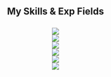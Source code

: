 <h2 align="center">
	My Skills & Exp Fields<br /><br />
	<a href=""https://skillicons.dev>
		<img src="https://skillicons.dev/icons?i=js,ts,php,py,cs,html,css" /><br />
		<img src="https://skillicons.dev/icons?i=mysql,postgres,mongodb,sass,jquery,bootstrap,git" /><br />
		<img src="https://skillicons.dev/icons?i=react,next,angular,vue,nodejs,express,nest" /><br />
		<img src="https://skillicons.dev/icons?i=laravel,django,electron,flutter,dart,tailwindcss,materialui" /><br />
		<img src="https://skillicons.dev/icons?i=aws,gcp,docker,figma,xd,github,bitbucket" /><br />
		<img src="https://skillicons.dev/icons?i=vscode,visualstudio,unity,androidstudio,idea,webstorm,postman" /><br />
	</a>
</h2>

